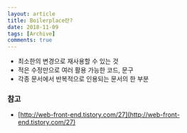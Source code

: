 ```yaml
---
layout: article
title: Boilerplace란?
date: 2018-11-09
tags: [Archive]
comments: true
---
```


* 최소한의 변경으로 재사용할 수 있는 것
* 적은 수정만으로 여러 활용 가능한 코드, 문구
* 각종 문서에서 반복적으로 인용되는 문서의 한 부분

<!--more-->

### 참고
* [http://web-front-end.tistory.com/27](http://web-front-end.tistory.com/27)